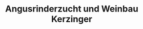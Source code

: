 ---
title: "Angusrinderzucht und Weinbau Kerzinger"
url: /berglen/angusrinderzucht-und-weinbau-kerzinger/
shop: Wein
---